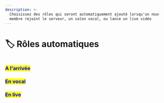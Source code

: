 ```yaml
---
description: >-
  Choisissez des rôles qui seront automatiquement ajouté lorsqu'un nouveau
  membre rejoint le serveur, un salon vocal, ou lance un live vidéo
---
```


# 🏷 Rôles automatiques

<figure><img src="../../.gitbook/assets/Rôles automatiques.png" alt=""><figcaption></figcaption></figure>

### <mark style="color:blue;">A l'arrivée</mark>

### <mark style="color:blue;">En vocal</mark>

### <mark style="color:blue;">En live</mark>
